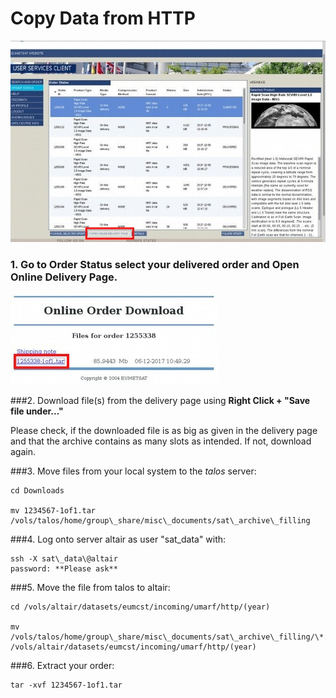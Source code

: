 # Copy Data from HTTP

![Image 1](./images/copy_data_HTTP_1.png)

### 1. Go to **Order Status** select your delivered order and **Open Online Delivery Page**.

![Image 2](./images/copy_data_HTTP_2.png)

###2. Download file(s) from the delivery page using **Right Click + "Save file under\..."**

Please check, if the downloaded file is as big as given in the delivery
page and that the archive contains as many slots as intended. If not, download again.

###3. Move files from your local system to the *talos* server:

```
cd Downloads

mv 1234567-1of1.tar /vols/talos/home/group\_share/misc\_documents/sat\_archive\_filling
```

###4. Log onto server altair as user "sat\_data" with:

```
ssh -X sat\_data\@altair 
password: **Please ask**
```

###5. Move the file from talos to altair:

```
cd /vols/altair/datasets/eumcst/incoming/umarf/http/(year)

mv /vols/talos/home/group\_share/misc\_documents/sat\_archive\_filling/\*.tar /vols/altair/datasets/eumcst/incoming/umarf/http/(year)
```

###6. Extract your order:

```
tar -xvf 1234567-1of1.tar
```
